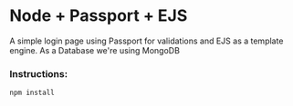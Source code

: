 # Node + Passport + EJS

A simple login page using Passport for validations and EJS as a template engine. As a Database we're using MongoDB

### Instructions:
```javascript
npm install
```
